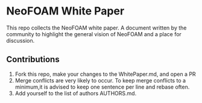 # NeoFOAM White Paper

This repo collects the NeoFOAM white paper.
A document written by the community to highlight the general vision of NeoFOAM and a place for discussion.

## Contributions

1. Fork this repo, make your changes to the WhitePaper.md, and open a PR
2. Merge conflicts are very likely to occur. 
   To keep merge conflicts to a minimum,it is advised to keep one sentence per line and rebase often.
3. Add yourself to the list of authors AUTHORS.md.
